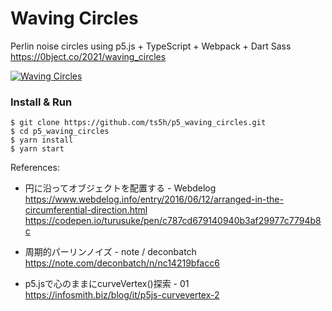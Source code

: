 # Waving Circles
Perlin noise circles using p5.js + TypeScript + Webpack + Dart Sass  
https://0bject.co/2021/waving_circles

[![Waving Circles](https://user-images.githubusercontent.com/1344010/113413357-d2840680-93ba-11eb-8896-a2b579c15fd3.jpg)](https://0bject.co/2021/waving_circles)

### Install &amp; Run
```yarn
$ git clone https://github.com/ts5h/p5_waving_circles.git
$ cd p5_waving_circles
$ yarn install
$ yarn start
```

References:
- 円に沿ってオブジェクトを配置する - Webdelog  
https://www.webdelog.info/entry/2016/06/12/arranged-in-the-circumferential-direction.html
https://codepen.io/turusuke/pen/c787cd679140940b3af29977c7794b8c
  
- 周期的パーリンノイズ - note / deconbatch  
https://note.com/deconbatch/n/nc14219bfacc6
  
- p5.jsで心のままにcurveVertex()探索 - 01  
https://infosmith.biz/blog/it/p5js-curvevertex-2
